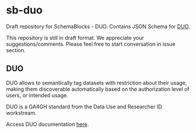 # sb-duo
Draft repository for SchemaBlocks - DUO.
Contains JSON Schema for [DUO](https://github.com/EBISPOT/DUO). 

This repository is still in draft format. We appreciate your suggestions/comments. 
Please feel free to start conversation in issue section.

## DUO
DUO allows to semantically tag datasets with restriction about their usage, making them discoverable automatically based on the authorization level of users, or intended usage.

DUO is a GA4GH standard from the Data Use and Researcher ID workstream.

Access DUO documentation [here](https://github.com/EBISPOT/DUO#duo---full-documentation).
